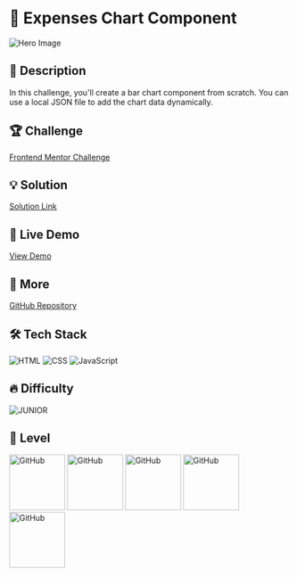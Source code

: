 # 📂 Expenses Chart Component

![Hero Image](https://res.cloudinary.com/dz209s6jk/image/upload/v1653056100/Challenges/xhxtaym7uzypzb37rpcc.jpg)

## 🌟 Description

In this challenge, you'll create a bar chart component from scratch. You can use a local JSON file to add the chart data dynamically.

## 🏆 Challenge

[Frontend Mentor Challenge](https://www.frontendmentor.io/challenges/expenses-chart-component-e7yJBUdjwt)

## 💡 Solution

[Solution Link](https://www.frontendmentor.io/solutions/expenses-chart-component-6sWno5Y9SX)

## 🚀 Live Demo

[View Demo](https://younes-alhyan.github.io/expenses-chart-component)

## 🔎 More

[GitHub Repository](https://github.com/younes-alhyan/frontend-mentor/)

## 🛠️ Tech Stack

![HTML](https://img.shields.io/badge/HTML-E34F26?style=for-the-badge&logo=html5&logoColor=white)
![CSS](https://img.shields.io/badge/CSS-1572B6?style=for-the-badge&logo=css&logoColor=white)
![JavaScript](https://img.shields.io/badge/JavaScript-F7DF1E?style=for-the-badge&logo=javascript&logoColor=black)

## 🔥 Difficulty

![JUNIOR](https://img.shields.io/badge/Difficulty-JUNIOR-green)

## 🏅 Level

<span>
<img src="https://img.shields.io/badge/-a?style=flat-square&logo=sparkpost&logoColor=red&color=0D1117" alt="GitHub" width="100"></img>
<img src="https://img.shields.io/badge/-a?style=flat-square&logo=sparkpost&logoColor=red&color=0D1117" alt="GitHub" width="100"></img>
<img src="https://img.shields.io/badge/-a?style=flat-square&logo=sparkpost&logoColor=grey&color=0D1117" alt="GitHub" width="100"></img>
<img src="https://img.shields.io/badge/-a?style=flat-square&logo=sparkpost&logoColor=grey&color=0D1117" alt="GitHub" width="100"></img>
<img src="https://img.shields.io/badge/-a?style=flat-square&logo=sparkpost&logoColor=grey&color=0D1117" alt="GitHub" width="100"></img>
</span>
